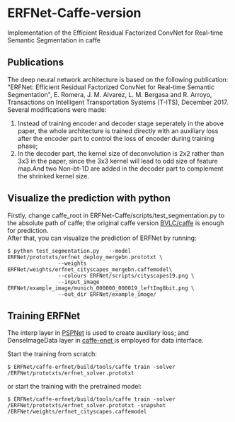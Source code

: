 # ERFNet-Caffe-version
Implementation of the Efficient Residual Factorized ConvNet for Real-time Semantic Segmentation in caffe

## Publications<br>
The deep neural network architecture is based on the following publication:<br>
"ERFNet: Efficient Residual Factorized ConvNet for Real-time Semantic Segmentation", E. Romera, J. M. Alvarez, L. M. Bergasa and R. Arroyo, Transactions on Intelligent Transportation Systems (T-ITS), December 2017. <br>
Several modifications were made:<br>
1. Instead of training encoder and decoder stage seperately in the above paper, the whole architecture is trained directly with an auxiliary loss after the encoder part to control the loss of encoder during training phase;<br>
2. In the decoder part, the kernel size of deconvolution is 2x2 rather than 3x3 in the paper, since the 3x3 kernel will lead to odd size of feature map.And two Non-bt-1D are added in the decoder part to complement the shrinked kernel size.

## Visualize the prediction with python<br>
Firstly, change caffe_root in ERFNet-Caffe/scripts/test_segmentation.py to the absolute path of caffe; the original caffe version [BVLC/caffe](https://github.com/BVLC/caffe/) is enough for prediction.<br>
After that, you can visualize the prediction of ERFNet by running:
```
$ python test_segmentation.py 	--model ERFNet/prototxts/erfnet_deploy_mergebn.prototxt \
				--weights ERFNet/weights/erfnet_cityscapes_mergebn.caffemodel\
				--colours ERFNet/scripts/cityscapes19.png \
				--input_image ERFNet/example_image/munich_000000_000019_leftImg8bit.png \
				--out_dir ERFNet/example_image/ 
```
## Training ERFNet<br>
The interp layer in [PSPNet](https://github.com/hszhao/PSPNet/) is used to create auxiliary loss; and DenseImageData layer in [caffe-enet
](https://github.com/TimoSaemann/caffe-enet/tree/22d356c956cdc5e752e6d40612e4f6c60fc8f471/) is employed for data interface.

Start the training from scratch:<br>
```
$ ERFNet/caffe-erfnet/build/tools/caffe train -solver /ERFNet/prototxts/erfnet_solver.prototxt
```
or start the training with the pretrained model:<br>
```
$ ERFNet/caffe-erfnet/build/tools/caffe train -solver /ERFNet/prototxts/erfnet_solver.prototxt -snapshot /ERFNet/weights/erfnet_cityscapes.caffemodel
```
